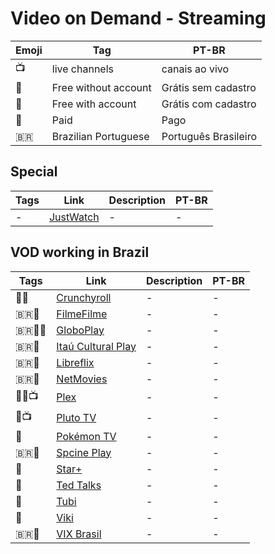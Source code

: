 # Video on Demand - Streaming

| Emoji | Tag | PT-BR |
|-|-|-|
| 📺 | live channels | canais ao vivo |
| 🎁 | Free without account | Grátis sem cadastro |
| 🪪 | Free with account | Grátis com cadastro |
| 💸 | Paid | Pago |
| 🇧🇷 | Brazilian Portuguese | Português Brasileiro |

## Special

| Tags | Link | Description | PT-BR |
|-|-|-|-|
| - | [JustWatch](https://www.justwatch.com/) | - | - |

## VOD working in Brazil

| Tags | Link | Description | PT-BR |
|-|-|-|-|
| 🎁💸 | [Crunchyroll](https://www.crunchyroll.com) | - | - |
| 🇧🇷🪪 | [FilmeFilme](https://www.filmefilme.com.br) | - | - |
| 🇧🇷🪪💸 | [GloboPlay](https://globoplay.globo.com) | - | - |
| 🇧🇷🪪 | [Itaú Cultural Play](https://www.itauculturalplay.com.br) | - | - |
| 🇧🇷🎁 | [Libreflix](https://libreflix.org/) | - | - |
| 🇧🇷🪪 | [NetMovies](https://www.netmovies.com.br/) | - | - |
| 🎁💸📺 | [Plex](https://www.plex.tv/) | - | - |
| 🎁📺 | [Pluto TV](https://pluto.tv/en/live-tv/pluto-tv-cine-sucessos) | - | - |
| 🎁 | [Pokémon TV](https://watch.pokemon.com/#/) | - | - |
| 🇧🇷🪪 | [Spcine Play](https://www.spcineplay.com.br/pages/1-inicio) | - | - |
| 💸 | [Star+](https://www.starplus.com/) | - | - |
| 🎁 | [Ted Talks](https://www.ted.com/talks) | - | - |
| 🎁 | [Tubi](https://tubitv.com/home) | - | - |
| 🎁 | [Viki](https://www.viki.com/) | - | - |
| 🇧🇷🎁 | [VIX Brasil](https://www.vixbrasiltv.com/tv/on-demand) | - | - |
